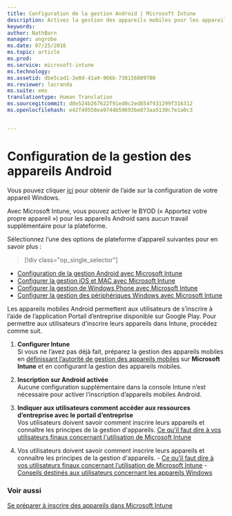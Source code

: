 ```yaml
---
title: Configuration de la gestion Android | Microsoft Intune
description: Activez la gestion des appareils mobiles pour les appareils Android et KNOX avec Microsoft Intune.
keywords: 
author: NathBarn
manager: angrobe
ms.date: 07/25/2016
ms.topic: article
ms.prod: 
ms.service: microsoft-intune
ms.technology: 
ms.assetid: dbe5cad1-3e0d-41a9-966b-738156089700
ms.reviewer: lacranda
ms.suite: ems
translationtype: Human Translation
ms.sourcegitcommit: d8e524b267622f91ed0c2ed854f931299f316312
ms.openlocfilehash: e42f49558ea9744b59693be873aa5130c7e1a0c3


---
```


# Configuration de la gestion des appareils Android
Vous pouvez cliquer [ici](../enduser/using-your-android-device-with-intune.md) pour obtenir de l’aide sur la configuration de votre appareil Windows.

Avec Microsoft Intune, vous pouvez activer le BYOD (« Apportez votre propre appareil ») pour les appareils Android sans aucun travail supplémentaire pour la plateforme.

Sélectionnez l’une des options de plateforme d’appareil suivantes pour en savoir plus :

> [!div class="op_single_selector"]
- [Configuration de la gestion Android avec Microsoft Intune](set-up-android-management-with-microsoft-intune.md)
- [Configurer la gestion iOS et MAC avec Microsoft Intune](set-up-ios-and-mac-management-with-microsoft-intune.md)
- [Configurer la gestion de Windows Phone avec Microsoft Intune](set-up-windows-phone-management-with-microsoft-intune.md)
- [Configurer la gestion des périphériques Windows avec Microsoft Intune](set-up-windows-device-management-with-microsoft-intune.md)

Les appareils mobiles Android permettent aux utilisateurs de s’inscrire à l’aide de l’application Portail d’entreprise disponible sur Google Play. Pour permettre aux utilisateurs d’inscrire leurs appareils dans Intune, procédez comme suit.

1.  **Configurer Intune**<br>
    Si vous ne l’avez pas déjà fait, préparez la gestion des appareils mobiles en [définissant l’autorité de gestion des appareils mobiles](get-ready-to-enroll-devices-in-microsoft-intune.md#set-mobile-device-management-authority) sur **Microsoft Intune** et en configurant la gestion des appareils mobiles.

2.  **Inscription sur Android activée**<br>
    Aucune configuration supplémentaire dans la console Intune n’est nécessaire pour activer l’inscription d’appareils mobiles Android.

3.  **Indiquer aux utilisateurs comment accéder aux ressources d’entreprise avec le portail d’entreprise**<br>
    Vos utilisateurs doivent savoir comment inscrire leurs appareils et connaître les principes de la gestion d'appareils. [Ce qu'il faut dire à vos utilisateurs finaux concernant l'utilisation de Microsoft Intune](what-to-tell-your-end-users-about-using-microsoft-intune.md)

4.  Vos utilisateurs doivent savoir comment inscrire leurs appareils et connaître les principes de la gestion d'appareils.
        - [Ce qu’il faut dire à vos utilisateurs finaux concernant l’utilisation de Microsoft Intune](what-to-tell-your-end-users-about-using-microsoft-intune.md)
        - [Conseils destinés aux utilisateurs concernant les appareils Windows](../enduser/using-your-android-device-with-intune.md)

### Voir aussi
[Se préparer à inscrire des appareils dans Microsoft Intune](get-ready-to-enroll-devices-in-microsoft-intune.md)



<!--HONumber=Aug16_HO1-->


